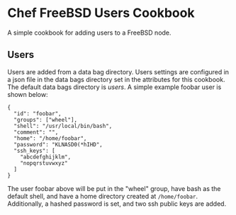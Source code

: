 # Chef FreeBSD Users Cookbook

A simple cookbook for adding users to a FreeBSD node. 

## Users

Users are added from a
data bag directory. Users settings are configured in a json file in the
data bags directory set in the attributes for this cookbook. The default data
bags directory is *users*. A simple example foobar user is shown below:

    {
      "id": "foobar",
      "groups": ["wheel"],
      "shell": "/usr/local/bin/bash",
      "comment": "",
      "home": "/home/foobar",
      "password": "KLNASD0(*hIHD",
      "ssh_keys": [
        "abcdefghijklm",
        "nopqrstuvwxyz" 
      ]
    }

The user foobar above will be put in the "wheel" group, have bash as the
default shell, and have a home directory created at `/home/foobar`.
Additionally, a hashed password is set, and two ssh public keys are added.

